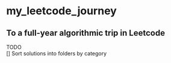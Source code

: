 # my_leetcode_journey
## To a full-year algorithmic trip in Leetcode 

TODO  
[] Sort solutions into folders by category
